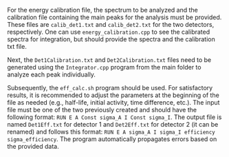 For the energy calibration file, the spectrum to be analyzed and the calibration file containing the main peaks for the analysis must be provided. These files are `calib_det1.txt` and `calib_det2.txt` for the two detectors, respectively. One can use `energy_calibration.cpp` to see the calibrated spectra for integration, but should provide the spectra and the calibration txt file.

Next, the `Det1Calibration.txt` and `Det2Calibration.txt` files need to be generated using the `Integrator.cpp` program from the main folder to analyze each peak individually.

Subsequently, the `eff_calc.sh` program should be used. For satisfactory results, it is recommended to adjust the parameters at the beginning of the file as needed (e.g., half-life, initial activity, time difference, etc.). The input file must be one of the two previously created and should have the following format: `RUN E A Const sigma_A I Const sigma_I`. The output file is named `Det1Eff.txt` for detector 1 and `Det2Eff.txt` for detector 2 (it can be renamed) and follows this format: `RUN E A sigma_A I sigma_I efficiency sigma_efficiency`. The program automatically propagates errors based on the provided data.
